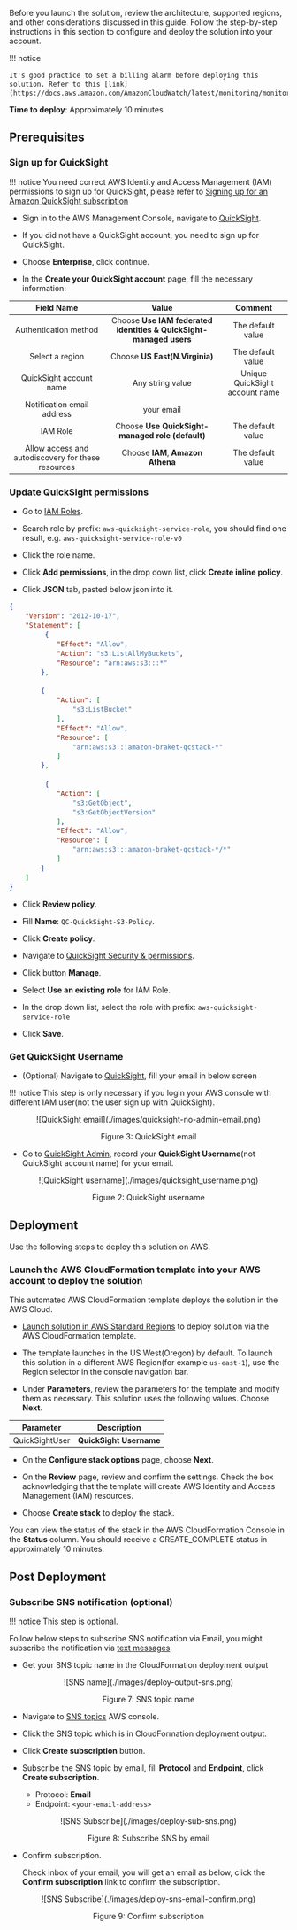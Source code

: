 Before you launch the solution, review the architecture, supported regions, and other considerations discussed in this guide. Follow the step-by-step instructions in this section to configure and deploy the solution into your account.


!!! notice

    It's good practice to set a billing alarm before deploying this solution. Refer to this [link](https://docs.aws.amazon.com/AmazonCloudWatch/latest/monitoring/monitor_estimated_charges_with_cloudwatch.html)


**Time to deploy**: Approximately 10 minutes


## Prerequisites

### Sign up for QuickSight

!!! notice
    You need correct AWS Identity and Access Management (IAM) permissions to sign up for QuickSight, please refer to [Signing up for an Amazon QuickSight subscription](https://docs.aws.amazon.com/quicksight/latest/user/signing-up.html)

* Sign in to the AWS Management Console, navigate to [QuickSight](https://quicksight.aws.amazon.com/).

* If you did not have a QuickSight account, you need to sign up for QuickSight.

* Choose **Enterprise**, click continue.

* In the **Create your QuickSight account** page, fill the necessary information:

<center>

|      Field Name      |   Value |  Comment |
|:--------------------:|:-------------------:| :-------------------:|
| Authentication method | Choose **Use IAM federated identities & QuickSight-managed users** | The default value|
| Select a region | Choose **US East(N.Virginia)**  | The default value |
| QuickSight account name | Any string value | Unique QuickSight account name|
| Notification email address | your email | |
|IAM Role| Choose **Use QuickSight-managed role (default)**| The default value |
|Allow access and autodiscovery for these resources| Choose  **IAM**, **Amazon Athena**| The default value |

</center>


### Update QuickSight permissions

* Go to [IAM Roles](https://console.aws.amazon.com/iamv2/home?#/roles).

* Search role by prefix: `aws-quicksight-service-role`, you should find one result, e.g. `aws-quicksight-service-role-v0`

* Click the role name.

* Click **Add permissions**, in the drop down list, click **Create inline policy**.

* Click **JSON** tab, pasted below json into it.

```json
{
    "Version": "2012-10-17",
    "Statement": [
         {
            "Effect": "Allow",
            "Action": "s3:ListAllMyBuckets",
            "Resource": "arn:aws:s3:::*"
        },

        {
            "Action": [
                "s3:ListBucket"
            ],
            "Effect": "Allow",
            "Resource": [
                "arn:aws:s3:::amazon-braket-qcstack-*"
            ]
        },

         {
            "Action": [
                "s3:GetObject",
                "s3:GetObjectVersion"
            ],
            "Effect": "Allow",
            "Resource": [
                "arn:aws:s3:::amazon-braket-qcstack-*/*"
            ]
        }
    ]
}

```

* Click **Review policy**.

* Fill **Name**: `QC-QuickSight-S3-Policy`.

* Click **Create policy**. 

* Navigate to [QuickSight Security & permissions](https://us-east-1.quicksight.aws.amazon.com/sn/admin#aws).

* Click button **Manage**.

* Select **Use an existing role** for IAM Role.

* In the drop down list, select the role with prefix: `aws-quicksight-service-role`

* Click **Save**.

### Get QuickSight Username

* (Optional) Navigate to [QuickSight](https://quicksight.aws.amazon.com/), fill your email in below screen

!!! notice
    This step is only necessary if you login your AWS console with different IAM user(not the user sign up with QuickSight).

<center>
![QuickSight email](./images/quicksight-no-admin-email.png)


Figure 3: QuickSight email

</center>


* Go to [QuickSight Admin](https://us-east-1.quicksight.aws.amazon.com/sn/admin), record your **QuickSight Username**(not QuickSight account name) for your email.

<center>
![QuickSight username](./images/quicksight_username.png)


Figure 2: QuickSight username

</center>

## Deployment

Use the following steps to deploy this solution on AWS.

### Launch the AWS CloudFormation template into your AWS account to deploy the solution

This automated AWS CloudFormation template deploys the solution in the AWS Cloud.

* [Launch solution in AWS Standard Regions][template-url] to deploy solution via the AWS CloudFormation template.

* The template launches in the US West(Oregon) by default. To launch this solution in a different AWS Region(for example `us-east-1`), use the Region selector in the console navigation bar.

* Under **Parameters**, review the parameters for the template and modify them as necessary. This solution uses the following values. Choose **Next**.

<center>

|      Parameter      |   Description |
|:-------------------:|:----:|
| QuickSightUser | **QuickSight Username** |

</center>

* On the **Configure stack options** page, choose **Next**.

* On the **Review** page, review and confirm the settings. Check the box acknowledging that the template will create AWS Identity and Access Management (IAM) resources.

* Choose **Create stack** to deploy the stack.

You can view the status of the stack in the AWS CloudFormation Console in the **Status** column. You should receive a CREATE_COMPLETE status in approximately 10 minutes.

## Post Deployment
### Subscribe SNS notification (optional)

!!! notice
    This step is optional.

Follow below steps to subscribe SNS notification via Email, you might subscribe the notification via [text messages](https://docs.aws.amazon.com/sns/latest/dg/sns-mobile-phone-number-as-subscriber.html).

* Get your SNS topic name in the CloudFormation deployment output

<center>
![SNS name](./images/deploy-output-sns.png)

Figure 7: SNS topic name

</center>


* Navigate to [SNS topics](https://console.aws.amazon.com/sns/v3/home?region=us-east-1#/topics) AWS console.

* Click the SNS topic which is in CloudFormation deployment output.

* Click **Create subscription** button.

* Subscribe the SNS topic by email, fill **Protocol** and **Endpoint**, click **Create subscription**.

    - Protocol: **Email**
    - Endpoint: `<your-email-address>`

<center>
![SNS Subscribe](./images/deploy-sub-sns.png)

Figure 8: Subscribe SNS by email

</center>

* Confirm subscription.

    Check inbox of your email, you will get an email as below, click the **Confirm subscription** link to confirm the subscription.

<center>
![SNS Subscribe](./images/deploy-sns-email-confirm.png)

Figure 9: Confirm subscription

</center>

[template-url]: https://console.aws.amazon.com/cloudformation/home?region=us-west-2#/stacks/create/template?stackName=QRADDStack&templateURL=https://aws-gcr-solutions.s3.amazonaws.com/AWS-gcr-qc-life-science/v0.8.2/default/QCStack.template.json
